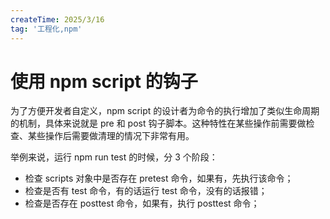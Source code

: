 ```yaml
---
createTime: 2025/3/16
tag: '工程化,npm'
---
```

# 使用 npm script 的钩子

为了方便开发者自定义，npm script 的设计者为命令的执行增加了类似生命周期的机制，具体来说就是 pre 和 post 钩子脚本。这种特性在某些操作前需要做检查、某些操作后需要做清理的情况下非常有用。

举例来说，运行 npm run test 的时候，分 3 个阶段：

* 检查 scripts 对象中是否存在 pretest 命令，如果有，先执行该命令；
* 检查是否有 test 命令，有的话运行 test 命令，没有的话报错；
* 检查是否存在 posttest 命令，如果有，执行 posttest 命令；
